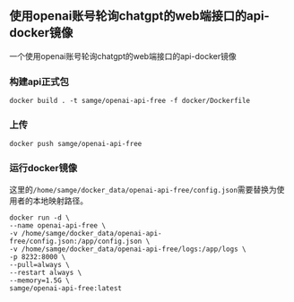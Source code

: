 ## 使用openai账号轮询chatgpt的web端接口的api-docker镜像
一个使用openai账号轮询chatgpt的web端接口的api-docker镜像

### 构建api正式包
```shell
docker build . -t samge/openai-api-free -f docker/Dockerfile
```

### 上传
```shell
docker push samge/openai-api-free
```

### 运行docker镜像
这里的`/home/samge/docker_data/openai-api-free/config.json`需要替换为使用者的本地映射路径。
```shell
docker run -d \
--name openai-api-free \
-v /home/samge/docker_data/openai-api-free/config.json:/app/config.json \
-v /home/samge/docker_data/openai-api-free/logs:/app/logs \
-p 8232:8000 \
--pull=always \
--restart always \
--memory=1.5G \
samge/openai-api-free:latest
```
